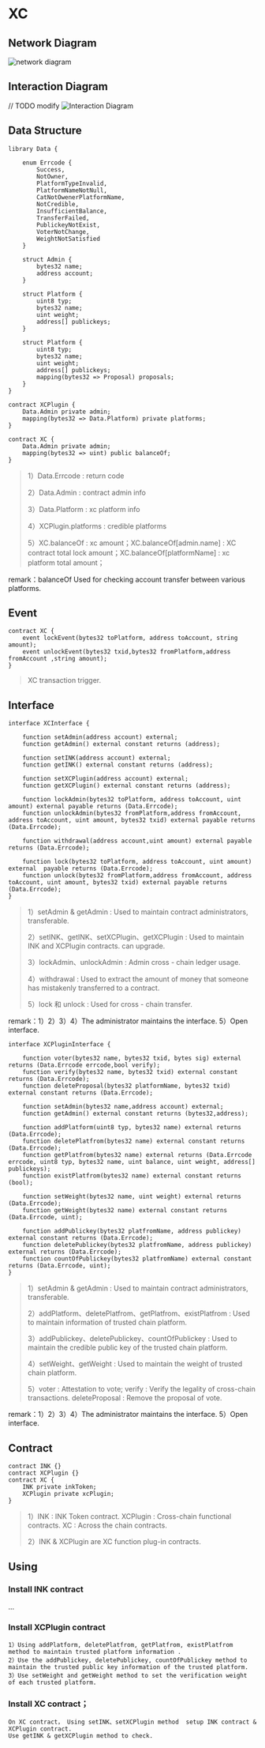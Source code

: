 # XC

## Network Diagram

![network diagram](assets/1.jpeg)

## Interaction Diagram
// TODO modify
![Interaction Diagram](assets/1.png)

## Data Structure 

```
library Data {

    enum Errcode {
        Success,  
        NotOwner,
        PlatformTypeInvalid,
        PlatformNameNotNull,
        CatNotOwenerPlatformName,
        NotCredible,
        InsufficientBalance,
        TransferFailed,
        PublickeyNotExist,
        VoterNotChange,
        WeightNotSatisfied
    }

    struct Admin {
        bytes32 name;
        address account;
    }

    struct Platform {
        uint8 typ;
        bytes32 name;
        uint weight;
        address[] publickeys;
    }
    
    struct Platform {
        uint8 typ;
        bytes32 name;
        uint weight;
        address[] publickeys;
        mapping(bytes32 => Proposal) proposals;
    }
}

contract XCPlugin {
    Data.Admin private admin;
    mapping(bytes32 => Data.Platform) private platforms;
}

contract XC {
    Data.Admin private admin;
    mapping(bytes32 => uint) public balanceOf;
}
```

> 1）Data.Errcode : return code
> 
> 2）Data.Admin : contract admin info
> 
> 3）Data.Platform : xc platform info
>
> 4）XCPlugin.platforms : credible platforms
> 
> 5）XC.balanceOf : xc amount；XC.balanceOf[admin.name] : XC contract total lock amount；XC.balanceOf[platformName] : xc platform total amount；
> 

remark：balanceOf Used for checking account transfer between various platforms.


## Event

```
contract XC {
    event lockEvent(bytes32 toPlatform, address toAccount, string amount);
    event unlockEvent(bytes32 txid,bytes32 fromPlatform,address fromAccount ,string amount);
}
```

> XC transaction trigger.

## Interface 

```
interface XCInterface {

    function setAdmin(address account) external;
    function getAdmin() external constant returns (address);
    
    function setINK(address account) external;
    function getINK() external constant returns (address);
    
    function setXCPlugin(address account) external;
    function getXCPlugin() external constant returns (address);
    
    function lockAdmin(bytes32 toPlatform, address toAccount, uint amount) external payable returns (Data.Errcode);
    function unlockAdmin(bytes32 fromPlatform,address fromAccount, address toAccount, uint amount, bytes32 txid) external payable returns (Data.Errcode);
    
    function withdrawal(address account,uint amount) external payable returns (Data.Errcode);
    
    function lock(bytes32 toPlatform, address toAccount, uint amount) external  payable returns (Data.Errcode);
    function unlock(bytes32 fromPlatform,address fromAccount, address toAccount, uint amount, bytes32 txid) external payable returns (Data.Errcode);  
}
```
> 1）setAdmin & getAdmin : Used to maintain contract administrators, transferable.
>
> 2）setINK、getINK、setXCPlugin、getXCPlugin : Used to maintain INK and XCPlugin contracts. can upgrade.
>
> 3）lockAdmin、unlockAdmin : Admin cross - chain ledger usage.
>
> 4）withdrawal : Used to extract the amount of money that someone has mistakenly transferred to a contract.
>
> 5）lock 和 unlock : Used for cross - chain transfer.
> 

remark：1）2）3）4）The administrator maintains the interface. 5）Open interface.

```
interface XCPluginInterface { 

    function voter(bytes32 name, bytes32 txid, bytes sig) external returns (Data.Errcode errcode,bool verify);
    function verify(bytes32 name, bytes32 txid) external constant returns (Data.Errcode);
    function deleteProposal(bytes32 platformName, bytes32 txid) external constant returns (Data.Errcode);
    
    function setAdmin(bytes32 name,address account) external;
    function getAdmin() external constant returns (bytes32,address);
    
    function addPlatform(uint8 typ, bytes32 name) external returns (Data.Errcode);
    function deletePlatfrom(bytes32 name) external constant returns (Data.Errcode);
    function getPlatfrom(bytes32 name) external returns (Data.Errcode errcode, uint8 typ, bytes32 name, uint balance, uint weight, address[] publickeys);
    function existPlatfrom(bytes32 name) external constant returns (bool);
    
    function setWeight(bytes32 name, uint weight) external returns (Data.Errcode);
    function getWeight(bytes32 name) external constant returns (Data.Errcode, uint);
    
    function addPublickey(bytes32 platfromName, address publickey) external constant returns (Data.Errcode);
    function deletePublickey(bytes32 platfromName, address publickey) external returns (Data.Errcode);
    function countOfPublickey(bytes32 platfromName) external constant returns (Data.Errcode, uint);
}
```
> 1）setAdmin & getAdmin : Used to maintain contract administrators, transferable.
>
> 2）addPlatform、deletePlatfrom、getPlatfrom、existPlatfrom : Used to maintain information of trusted chain platform.
>
> 3）addPublickey、deletePublickey、countOfPublickey : Used to maintain the credible public key of the trusted chain platform.
>
> 4）setWeight、getWeight : Used to maintain the weight of trusted chain platform.
>
> 5）voter : Attestation to vote; verify : Verify the legality of cross-chain transactions. deleteProposal : Remove the proposal of vote.
> 

remark：1）2）3）4）The administrator maintains the interface. 5）Open interface.

## Contract

```
contract INK {}
contract XCPlugin {}
contract XC {
    INK private inkToken;
    XCPlugin private xcPlugin;
}
```
> 1）INK : INK Token contract. XCPlugin : Cross-chain functional contracts. XC : Across the chain contracts.
>
> 2）INK & XCPlugin are XC function plug-in contracts.
> 

## Using

### Install INK contract
...

### Install XCPlugin contract
```
1）Using addPlatform, deletePlatfrom, getPlatfrom, existPlatfrom method to maintain trusted platform information .
2）Use the addPublickey, deletePublickey, countOfPublickey method to maintain the trusted public key information of the trusted platform.
3）Use setWeight and getWeight method to set the verification weight of each trusted platform.
```

### Install XC contract；

```
On XC contract， Using setINK、setXCPlugin method  setup INK contract & XCPlugin contract.
Use getINK & getXCPlugin method to check.
```